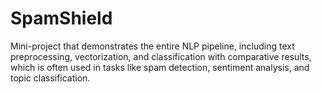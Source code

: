 # SpamShield
Mini-project that demonstrates the entire NLP pipeline, including text preprocessing, vectorization, and classification with comparative results, which is often used in tasks like spam detection, sentiment analysis, and topic classification.
